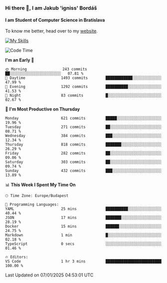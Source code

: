 ### Hi there 👋, I am Jakub 'igniss' Bordáš

#### I am Student of Computer Science in Bratislava
To know me better, head over to my [website](https://bordas.sk).

[![My Skills](https://skillicons.dev/icons?i=js,html,css,figma,svelte,java,kotlin,python,postgresql,typescript,nest,nodejs)](https://bordas.sk)


<!--START_SECTION:waka-->
![Code Time](http://img.shields.io/badge/Code%20Time-1%2C614%20hrs%2039%20mins-blue)

**I'm an Early 🐤** 

```text
🌞 Morning                243 commits         ██░░░░░░░░░░░░░░░░░░░░░░░   07.81 % 
🌆 Daytime                1493 commits        ████████████░░░░░░░░░░░░░   47.99 % 
🌃 Evening                1292 commits        ██████████░░░░░░░░░░░░░░░   41.53 % 
🌙 Night                  83 commits          █░░░░░░░░░░░░░░░░░░░░░░░░   02.67 % 
```
📅 **I'm Most Productive on Thursday** 

```text
Monday                   621 commits         █████░░░░░░░░░░░░░░░░░░░░   19.96 % 
Tuesday                  271 commits         ██░░░░░░░░░░░░░░░░░░░░░░░   08.71 % 
Wednesday                384 commits         ███░░░░░░░░░░░░░░░░░░░░░░   12.34 % 
Thursday                 818 commits         ███████░░░░░░░░░░░░░░░░░░   26.29 % 
Friday                   282 commits         ██░░░░░░░░░░░░░░░░░░░░░░░   09.06 % 
Saturday                 303 commits         ██░░░░░░░░░░░░░░░░░░░░░░░   09.74 % 
Sunday                   432 commits         ███░░░░░░░░░░░░░░░░░░░░░░   13.89 % 
```


📊 **This Week I Spent My Time On** 

```text
🕑︎ Time Zone: Europe/Budapest

💬 Programming Languages: 
YAML                     25 mins             ██████████░░░░░░░░░░░░░░░   40.44 % 
JSON                     17 mins             ███████░░░░░░░░░░░░░░░░░░   28.19 % 
Docker                   15 mins             ██████░░░░░░░░░░░░░░░░░░░   24.75 % 
Markdown                 1 min               █░░░░░░░░░░░░░░░░░░░░░░░░   02.18 % 
TypeScript               0 secs              ░░░░░░░░░░░░░░░░░░░░░░░░░   01.46 % 

🔥 Editors: 
VS Code                  1 hr 3 mins         █████████████████████████   100.00 % 
```


 Last Updated on 07/01/2025 04:53:01 UTC
<!--END_SECTION:waka-->
